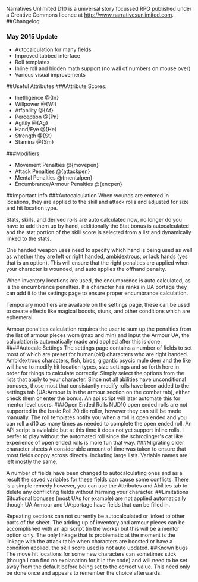 Narratives Unlimited D10 is a universal story focussed RPG published under a Creative Commons licence at http://www.narrativesunlimited.com. 
##Changelog
### May 2015 Update
* Autocalculation for many fields
* Improved tabbed interface
* Roll templates
* Inline roll and hidden math support (no wall of numbers on mouse over)
* Various visual improvements

##Useful Attributes
###Attribute Scores:
* Inetlligence @{In}
* Willpower @{Wl}
* Affability @{Af}
* Perception @{Pn}
* Agitily @{Ag}
* Hand/Eye @{He}
* Strength @{St}
* Stamina @{Sm}

###Modifiers
* Movement Penalties @{movepen}
* Attack Penalties @{attackpen}
* Mental Penalties @{mentalpen}
* Encumbrance/Armour Penalties @{encpen}

##Important Info
###Autocalculation
When wounds are entered in locations, they are applied to the skill and attack rolls and adjusted for size and hit location type.

Stats, skills, and derived rolls are auto calculated now, no longer do you have to add them up by hand, additionally the Stat bonus is autocalculated and the stat portion of the skill score is selected from a list and dynamically linked to the stats.

One handed weapon uses need to specify which hand is being used as well as whether they are left or right handed, ambidextrous, or lack hands (yes that is an option).  This will ensure that the right penalties are applied when your character is wounded, and auto applies the offhand penalty.

When inventory locations are used, the encumbrence is auto calculated, as is the encumbrance penalties.  If a character has ranks in UA portage they can add it to the settings page to ensure proper encumbrance calculation.

Temporary modifiers are available on the settings page, these can be used to create effects like magical boosts, stuns, and other conditions which are ephemeral.

Armour penalties calculation requires the user to sum up the penalties from the list of armour pieces worn (max and min) and input the Armour UA, the calculation is automatically made and applied after this is done.
####Autocalc Settings
The settings page contains a number of fields to set most of which are preset for human(oid) characters who are right handed. Ambidextrous characters, fish, birds, gigantic psycic mule deer and the like will have to modify hit location types, size settings and so forth here in order for things to calculate correctly.  Simply select the options from the lists that apply to your character.
Since not all abilities have unconditional bonuses, those most that consistantly modify rolls have been added to the settings tab (UA:Armour is in the armour section on the combat tab), either check them or enter the bonus.  An api script will later automate this for mentor level users.
###Open Ended Rolls
NUD10 open ended rolls are not supported in the basic Roll 20 die roller, however they can still be made manually.  The roll templates notify you when a roll is open ended and you can roll a d10 as many times as needed to complete the open ended roll.  An API script is avialable but at this time it does not yet support inline rolls.  I perfer to play without the automated roll since the schrodinger's cat like experience of open ended rolls is more fun that way.
###Migrating older character sheets
A considerable amount of time was taken to ensure that most fields coppy across directly. including large lists.  Variable names are left mostly the same.

A number of fields have been changed to autocalculating ones and as a result the saved variables for these fields can cause some conflicts.  There is a simple remedy however, you can use the Attributes and Abilites tab to delete any conflicting fields without harming your character.
##Limitations
Situational bonuses (most UAs for example) are not applied automatically though UA:Armour and UA:portage have fields that can be filled in.

Repeating sections can not currently be autocalculated or linked to other parts of the sheet.  The adding up of inventory and armour pieces can be accomplished with an api script (in the works) but this will be a mentor option only.
The only linkage that is problematic at the moment is the linkage with the attack table when characters are boosted or have a condition applied, the skill score used is not auto updated.
##Known bugs
The move hit locations for some new characters can sometimes stick (though I can find no explanation for it in the code) and will need to be set away from the default before being set to the correct value.  This need only be done once and appears to remember the choice afterwards.
